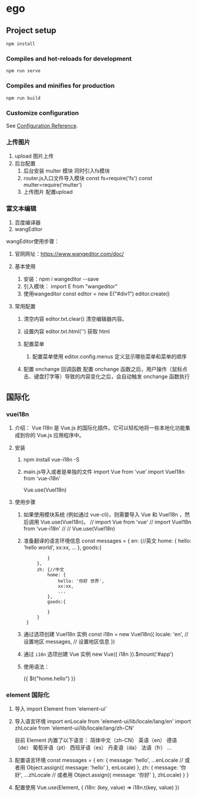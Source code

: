 # ego

## Project setup
```
npm install
```

### Compiles and hot-reloads for development
```
npm run serve
```

### Compiles and minifies for production
```
npm run build
```

### Customize configuration
See [Configuration Reference](https://cli.vuejs.org/config/).

### 上传图片
1. upload 图片上传
2. 后台配置
   1. 后台安装 multer 模块   同时引入fs模块
   2. router.js入口文件导入模块
       const fs=require('fs')
        const multer=require('multer')
   3. 上传图片 配置upload

### 富文本编辑
1. 百度编译器
2. wangEditor 

wangEditor使用步骤：
1. 官网网址：https://www.wangeditor.com/doc/ 
2. 基本使用
    1. 安装：npm i wangeditor --save 
    2. 引入模块：
       import E from "wangeditor"
    3. 使用wangeditor
        const editor = new E("#div1")
        editor.create()

3. 常用配置
    1. 清空内容
         editor.txt.clear() 清空编辑器内容。

    2. 设置内容
         editor.txt.html('') 获取 html 

    3. 配置菜单
       1. 配置菜单使用 editor.config.menus 定义显示哪些菜单和菜单的顺序
     
    4. 配置 onchange 回调函数 
       配置 onchange 函数之后，用户操作（鼠标点击、键盘打字等）导致的内容变化之后，会自动触发 onchange 函数执行

## 国际化

### vuei18n 
1. 介绍：
   Vue I18n 是 Vue.js 的国际化插件。它可以轻松地将一些本地化功能集成到你的 Vue.js 应用程序中。

2. 安装
   1. npm install vue-i18n -S
   2. main.js导入或者是单独的文件
      import Vue from 'vue'
      import VueI18n from 'vue-i18n'

      Vue.use(VueI18n)
3. 使用步骤
   1.  如果使用模块系统 (例如通过 vue-cli)，则需要导入 Vue 和 VueI18n ，然后调用 Vue.use(VueI18n)。
        // import Vue from 'vue'
        // import VueI18n from 'vue-i18n'
        //
        // Vue.use(VueI18n)
    2. 准备翻译的语言环境信息
        const messages = {
                en: {//英文
                    home: {
                        hello: 'hello world',
                        xx:xx,
                        ...
                    },
                    goods:{

                    }
                },
                zh: {//中文
                    home: {
                        hello: '你好 世界',
                        xx:xx,
                        ...
                    },
                    goods:{
                        
                    }
                }
            }        
    3.  通过选项创建 VueI18n 实例
        const i18n = new VueI18n({
            locale: 'en', // 设置地区
            messages, // 设置地区信息
        })            

    4.  通过 `i18n` 选项创建 Vue 实例
        new Vue({ i18n }).$mount('#app')

    5. 使用语法：
       <p>{{ $t("home.hello") }}</p>

### element 国际化
1. 导入
     import Element from 'element-ui'      

2. 导入语言环境
    import enLocale from 'element-ui/lib/locale/lang/en'
    import zhLocale from 'element-ui/lib/locale/lang/zh-CN'

    目前 Element 内置了以下语言：
        简体中文（zh-CN）
        英语（en）
        德语（de）
        葡萄牙语（pt）
        西班牙语（es）
        丹麦语（da）
        法语（fr）
        ... 

3. 配置语言环境
   const messages = {
        en: {
            message: 'hello',
            ...enLocale // 或者用 Object.assign({ message: 'hello' }, enLocale)
        },
        zh: {
            message: '你好',
            ...zhLocale // 或者用 Object.assign({ message: '你好' }, zhLocale)
        }
    }


4. 配置使用
    Vue.use(Element, {
        i18n: (key, value) => i18n.t(key, value)
    })